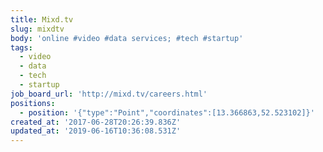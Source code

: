 ```yaml
---
title: Mixd.tv
slug: mixdtv
body: 'online #video #data services; #tech #startup'
tags:
  - video
  - data
  - tech
  - startup
job_board_url: 'http://mixd.tv/careers.html'
positions:
  - position: '{"type":"Point","coordinates":[13.366863,52.523102]}'
created_at: '2017-06-28T20:26:39.836Z'
updated_at: '2019-06-16T10:36:08.531Z'
---
```


